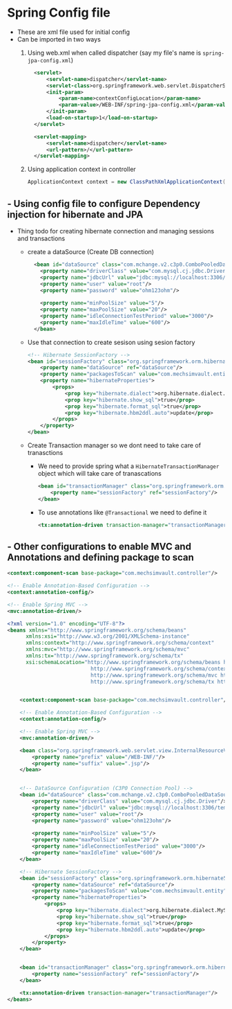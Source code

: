 # Spring Config file

- These are xml file used for initial config
- Can be imported in two ways 
  1. Using web.xml when called dispatcher (say my file's name is `spring-jpa-config.xml`)

      ```xml
        <servlet>
            <servlet-name>dispatcher</servlet-name>
            <servlet-class>org.springframework.web.servlet.DispatcherServlet</servlet-class>
            <init-param>
                <param-name>contextConfigLocation</param-name>
                <param-value>/WEB-INF/spring-jpa-config.xml</param-value>
            </init-param>
            <load-on-startup>1</load-on-startup>
        </servlet>

        <servlet-mapping>
            <servlet-name>dispatcher</servlet-name>
            <url-pattern>/</url-pattern>
        </servlet-mapping>

      ```

  2. Using application context in controller

      ```java
      ApplicationContext context = new ClassPathXmlApplicationContext("beanConfig1.xml","beanConfig2.xml",...);
      ```

## - Using config file to configure Dependency injection for hibernate and JPA

- Thing todo for creating hibernate connection and managing sessions and transactions
  - create a dataSource (Create DB connection)

      ```xml
        <bean id="dataSource" class="com.mchange.v2.c3p0.ComboPooledDataSource">
          <property name="driverClass" value="com.mysql.cj.jdbc.Driver"/>
          <property name="jdbcUrl" value="jdbc:mysql://localhost:3306/temp"/>
          <property name="user" value="root"/>
          <property name="password" value="ohm123ohm"/>
          
          <property name="minPoolSize" value="5"/>
          <property name="maxPoolSize" value="20"/>
          <property name="idleConnectionTestPeriod" value="3000"/>
          <property name="maxIdleTime" value="600"/>
        </bean>
      ```
    
  - Use that connection to create sesison using sesion factory

      ```xml
      <!-- Hibernate SessionFactory -->
      <bean id="sessionFactory" class="org.springframework.orm.hibernate5.LocalSessionFactoryBean">
          <property name="dataSource" ref="dataSource"/>
          <property name="packagesToScan" value="com.mechsimvault.entity"/> <!-- Package where your JPA entities are located -->
          <property name="hibernateProperties">
              <props>
                  <prop key="hibernate.dialect">org.hibernate.dialect.MySQLDialect</prop>
                  <prop key="hibernate.show_sql">true</prop>
                  <prop key="hibernate.format_sql">true</prop>
                  <prop key="hibernate.hbm2ddl.auto">update</prop>
              </props>
          </property>
      </bean>
      ```

  - Create Transaction manager so we dont need to take care of tranasctions

    - We need to provide spring what a `HibernateTransactionManager` object which will take care of tranascations

      ```xml
      <bean id="transactionManager" class="org.springframework.orm.hibernate5.HibernateTransactionManager">
          <property name="sessionFactory" ref="sessionFactory"/>
      </bean>
      ```
    
    - To use annotations like `@Transactional` we need to define it 

      ```xml
      <tx:annotation-driven transaction-manager="transactionManager"/>
      ```

## - Other configurations to enable MVC and Annotations and defining package to scan

  ```xml
  <context:component-scan base-package="com.mechsimvault.controller"/>

  <!-- Enable Annotation-Based Configuration -->
  <context:annotation-config/>

  <!-- Enable Spring MVC -->
  <mvc:annotation-driven/>
  ```




```xml
<?xml version="1.0" encoding="UTF-8"?>
<beans xmlns="http://www.springframework.org/schema/beans"
      xmlns:xsi="http://www.w3.org/2001/XMLSchema-instance"
      xmlns:context="http://www.springframework.org/schema/context"
      xmlns:mvc="http://www.springframework.org/schema/mvc"
      xmlns:tx="http://www.springframework.org/schema/tx"
      xsi:schemaLocation="http://www.springframework.org/schema/beans http://www.springframework.org/schema/beans/spring-beans.xsd
                           http://www.springframework.org/schema/context http://www.springframework.org/schema/context/spring-context.xsd
                           http://www.springframework.org/schema/mvc http://www.springframework.org/schema/mvc/spring-mvc.xsd
                           http://www.springframework.org/schema/tx http://www.springframework.org/schema/tx/spring-tx.xsd">


    <context:component-scan base-package="com.mechsimvault.controller"/>

    <!-- Enable Annotation-Based Configuration -->
    <context:annotation-config/>

    <!-- Enable Spring MVC -->
    <mvc:annotation-driven/>

    <bean class="org.springframework.web.servlet.view.InternalResourceViewResolver">
        <property name="prefix" value="/WEB-INF/"/>
        <property name="suffix" value=".jsp"/>
    </bean>


    <!-- DataSource Configuration (C3P0 Connection Pool) -->
    <bean id="dataSource" class="com.mchange.v2.c3p0.ComboPooledDataSource">
        <property name="driverClass" value="com.mysql.cj.jdbc.Driver"/>
        <property name="jdbcUrl" value="jdbc:mysql://localhost:3306/temp"/>
        <property name="user" value="root"/>
        <property name="password" value="ohm123ohm"/>
        
        <property name="minPoolSize" value="5"/>
        <property name="maxPoolSize" value="20"/>
        <property name="idleConnectionTestPeriod" value="3000"/>
        <property name="maxIdleTime" value="600"/>
    </bean>

    <!-- Hibernate SessionFactory -->
    <bean id="sessionFactory" class="org.springframework.orm.hibernate5.LocalSessionFactoryBean">
        <property name="dataSource" ref="dataSource"/>
        <property name="packagesToScan" value="com.mechsimvault.entity"/> <!-- Package where your JPA entities are located -->
        <property name="hibernateProperties">
            <props>
                <prop key="hibernate.dialect">org.hibernate.dialect.MySQLDialect</prop>
                <prop key="hibernate.show_sql">true</prop>
                <prop key="hibernate.format_sql">true</prop>
                <prop key="hibernate.hbm2ddl.auto">update</prop>
            </props>
        </property>
    </bean>


    <bean id="transactionManager" class="org.springframework.orm.hibernate5.HibernateTransactionManager">
        <property name="sessionFactory" ref="sessionFactory"/>
    </bean>

    <tx:annotation-driven transaction-manager="transactionManager"/>
</beans>

```
